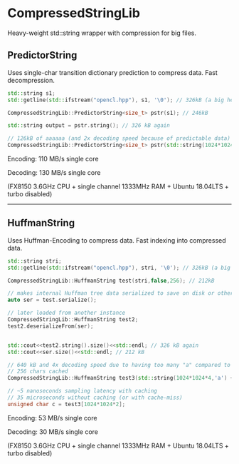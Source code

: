 # CompressedStringLib
Heavy-weight std::string wrapper with compression for big files.

## PredictorString

Uses single-char transition dictionary prediction to compress data. Fast decompression.

```C++
std::string s1;
std::getline(std::ifstream("opencl.hpp"), s1, '\0'); // 326kB (a big header file from an api)

CompressedStringLib::PredictorString<size_t> pstr(s1); // 246kB

std::string output = pstr.string(); // 326 kB again

// 126kB of aaaaaa (and 2x decoding speed because of predictable data)
CompressedStringLib::PredictorString<size_t> pstr(std::string(1024*1024,'a'));  

```

Encoding: 110 MB/s single core

Decoding: 130 MB/s single core

(FX8150 3.6GHz CPU + single channel 1333MHz RAM + Ubuntu 18.04LTS + turbo disabled)

----

## HuffmanString

Uses Huffman-Encoding to compress data. Fast indexing into compressed data.

```C++
std::string stri;
std::getline(std::ifstream("opencl.hpp"), stri, '\0'); // 326kB (a big header file from an api)

CompressedStringLib::HuffmanString test(stri,false,256); // 212kB

// makes internal Huffman tree data serialized to save on disk or other storage
auto ser = test.serialize();

// later loaded from another instance
CompressedStringLib::HuffmanString test2;
test2.deserializeFrom(ser);


std::cout<<test2.string().size()<<std::endl; // 326 kB again
std::cout<<ser.size()<<std::endl; // 212 kB

// 640 kB and 4x decoding speed due to having too many "a" compared to just 1 "b"
// 256 chars cached
CompressedStringLib::HuffmanString test3(std::string(1024*1024*4,'a') + std::string("b"),false,256);

// ~5 nanoseconds sampling latency with caching
// 35 microseconds without caching (or with cache-miss)
unsigned char c = test3[1024*1024*2]; 
```

Encoding: 53 MB/s single core

Decoding: 30 MB/s single core

(FX8150 3.6GHz CPU + single channel 1333MHz RAM  + Ubuntu 18.04LTS + turbo disabled)
